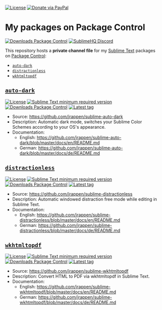[![License](https://img.shields.io/github/license/jrappen/sublime-packages.svg?style=flat-square)](https://github.com/jrappen/sublime-packages/blob/master/LICENSE)
[![Donate via PayPal](https://img.shields.io/badge/paypal.me-jrappen-009cde.svg?style=flat-square&logo=paypal)](https://www.paypal.me/jrappen)

# My packages on Package Control

[![Downloads Package Control](https://img.shields.io/badge/Package%20Control-Johannes%20Rappen%20%28jrappen%29-lightgrey.svg?style=flat-square)](https://packagecontrol.io/browse/authors/Johannes%20Rappen%20%28jrappen%29)
[![SublimeHQ Discord](https://img.shields.io/discord/280102180189634562?label=SublimeHQ%20Discord&logo=discord&style=flat-square)](https://discord.gg/D43Pecu)

This repository hosts a **private channel file** for my [Sublime Text](https://www.sublimetext.com) packages on [Package Control](https://packagecontrol.io):

* [`auto-dark`](#auto-dark)
* [`distractionless`](#distractionless)
* [`wkhtmltopdf`](#wkhtmltopdf)

## [`auto-dark`](https://github.com/jrappen/sublime-auto-dark)

[![License](https://img.shields.io/github/license/jrappen/sublime-auto-dark.svg?style=flat-square)](https://github.com/jrappen/sublime-auto-dark/blob/master/LICENSE)
[![Sublime Text minimum required version](https://img.shields.io/badge/ST-Build%204074+-orange.svg?style=flat-square&logo=sublime-text)](https://www.sublimetext.com)
[![Downloads Package Control](https://img.shields.io/packagecontrol/dt/auto-dark.svg?style=flat-square)](https://packagecontrol.io/packages/auto-dark)
[![Latest tag](https://img.shields.io/github/tag/jrappen/sublime-auto-dark.svg?style=flat-square&logo=github)](https://github.com/jrappen/sublime-auto-dark/tags)

* Source: <https://github.com/jrappen/sublime-auto-dark>
* Description: Automatic dark mode, switches your Sublime Color Schemes according to your OS's appearance.
* Documentation:
    * English: <https://github.com/jrappen/sublime-auto-dark/blob/master/docs/en/README.md>
    * German: <https://github.com/jrappen/sublime-auto-dark/blob/master/docs/de/README.md>

## [`distractionless`](https://github.com/jrappen/sublime-distractionless)

[![License](https://img.shields.io/github/license/jrappen/sublime-distractionless.svg?style=flat-square)](https://github.com/jrappen/sublime-distractionless/blob/master/LICENSE)
[![Sublime Text minimum required version](https://img.shields.io/badge/ST-Build%204074+-orange.svg?style=flat-square&logo=sublime-text)](https://www.sublimetext.com)
[![Downloads Package Control](https://img.shields.io/packagecontrol/dt/distractionless.svg?style=flat-square)](https://packagecontrol.io/packages/distractionless)
[![Latest tag](https://img.shields.io/github/tag/jrappen/sublime-distractionless.svg?style=flat-square&logo=github)](https://github.com/jrappen/sublime-distractionless/tags)

* Source: <https://github.com/jrappen/sublime-distractionless>
* Description: Automatic windowed distraction free mode while editing in Sublime Text.
* Documentation:
    * English: <https://github.com/jrappen/sublime-distractionless/blob/master/docs/en/README.md>
    * German: <https://github.com/jrappen/sublime-distractionless/blob/master/docs/de/README.md>

## [`wkhtmltopdf`](https://github.com/jrappen/sublime-wkhtmltopdf)

[![License](https://img.shields.io/github/license/jrappen/sublime-wkhtmltopdf.svg?style=flat-square)](https://github.com/jrappen/sublime-wkhtmltopdf/blob/master/LICENSE)
[![Sublime Text minimum required version](https://img.shields.io/badge/ST-Build%204074+-orange.svg?style=flat-square&logo=sublime-text)](https://www.sublimetext.com)
[![Downloads Package Control](https://img.shields.io/packagecontrol/dt/wkhtmltopdf.svg?style=flat-square)](https://packagecontrol.io/packages/wkhtmltopdf)
[![Latest tag](https://img.shields.io/github/tag/jrappen/sublime-wkhtmltopdf.svg?style=flat-square&logo=github)](https://github.com/jrappen/sublime-wkhtmltopdf/tags)

* Source: <https://github.com/jrappen/sublime-wkhtmltopdf>
* Description: Convert HTML to PDF via wkhtmltopdf in Sublime Text.
* Documentation:
    * English: <https://github.com/jrappen/sublime-wkhtmltopdf/blob/master/docs/en/README.md>
    * German: <https://github.com/jrappen/sublime-wkhtmltopdf/blob/master/docs/de/README.md>
